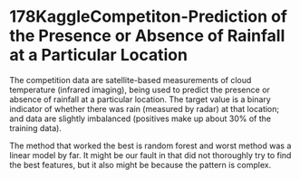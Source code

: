 # 178KaggleCompetiton-Prediction of the Presence or Absence of Rainfall at a Particular Location      
The competition data are satellite-based measurements of cloud temperature (infrared imaging), being used to predict the presence or absence of rainfall at a particular location. The target value is a binary indicator of whether there was rain (measured by radar) at that location; and data are slightly imbalanced (positives make up about 30% of the training data).

The method that worked the best is random forest and  worst method was a linear model by far. It might be our fault in that did not thoroughly try to find the best features, but it also might be because the pattern is complex.
